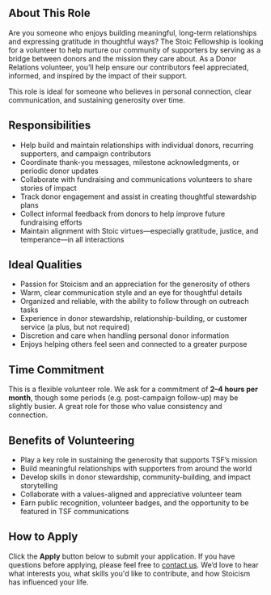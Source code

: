 ## About This Role

Are you someone who enjoys building meaningful, long-term relationships and expressing gratitude in thoughtful ways? The Stoic Fellowship is looking for a volunteer to help nurture our community of supporters by serving as a bridge between donors and the mission they care about. As a Donor Relations volunteer, you’ll help ensure our contributors feel appreciated, informed, and inspired by the impact of their support.

This role is ideal for someone who believes in personal connection, clear communication, and sustaining generosity over time.

## Responsibilities

- Help build and maintain relationships with individual donors, recurring supporters, and campaign contributors
- Coordinate thank-you messages, milestone acknowledgments, or periodic donor updates
- Collaborate with fundraising and communications volunteers to share stories of impact
- Track donor engagement and assist in creating thoughtful stewardship plans
- Collect informal feedback from donors to help improve future fundraising efforts
- Maintain alignment with Stoic virtues—especially gratitude, justice, and temperance—in all interactions

## Ideal Qualities

- Passion for Stoicism and an appreciation for the generosity of others
- Warm, clear communication style and an eye for thoughtful details
- Organized and reliable, with the ability to follow through on outreach tasks
- Experience in donor stewardship, relationship-building, or customer service (a plus, but not required)
- Discretion and care when handling personal donor information
- Enjoys helping others feel seen and connected to a greater purpose

## Time Commitment

This is a flexible volunteer role. We ask for a commitment of **2–4 hours per month**, though some periods (e.g. post-campaign follow-up) may be slightly busier. A great role for those who value consistency and connection.

## Benefits of Volunteering

- Play a key role in sustaining the generosity that supports TSF’s mission
- Build meaningful relationships with supporters from around the world
- Develop skills in donor stewardship, community-building, and impact storytelling
- Collaborate with a values-aligned and appreciative volunteer team
- Earn public recognition, volunteer badges, and the opportunity to be featured in TSF communications

## How to Apply

Click the **Apply** button below to submit your application. If you have questions before applying, please feel free to [contact us](https://stoicfellowship.com/contact). We’d love to hear what interests you, what skills you'd like to contribute, and how Stoicism has influenced your life.
